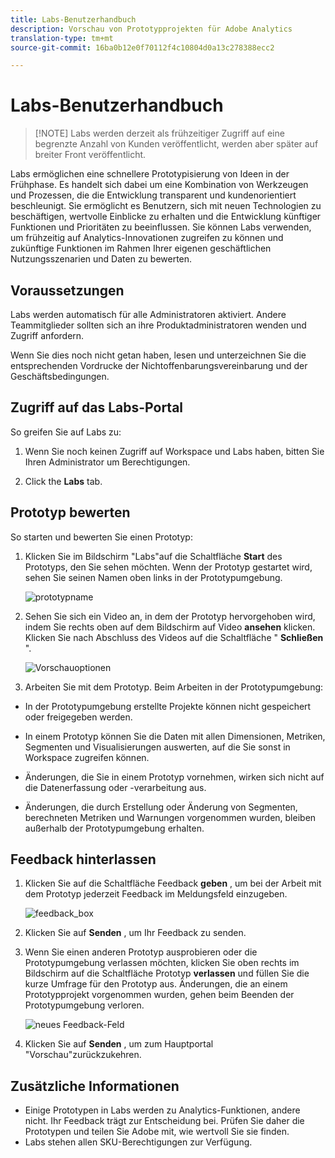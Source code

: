 ```yaml
---
title: Labs-Benutzerhandbuch
description: Vorschau von Prototypprojekten für Adobe Analytics
translation-type: tm+mt
source-git-commit: 16ba0b12e0f70112f4c10804d0a13c278388ecc2

---
```




# Labs-Benutzerhandbuch

>[!NOTE] Labs werden derzeit als frühzeitiger Zugriff auf eine begrenzte Anzahl von Kunden veröffentlicht, werden aber später auf breiter Front veröffentlicht.

Labs ermöglichen eine schnellere Prototypisierung von Ideen in der Frühphase. Es handelt sich dabei um eine Kombination von Werkzeugen und Prozessen, die die Entwicklung transparent und kundenorientiert beschleunigt. Sie ermöglicht es Benutzern, sich mit neuen Technologien zu beschäftigen, wertvolle Einblicke zu erhalten und die Entwicklung künftiger Funktionen und Prioritäten zu beeinflussen. Sie können Labs verwenden, um frühzeitig auf Analytics-Innovationen zugreifen zu können und zukünftige Funktionen im Rahmen Ihrer eigenen geschäftlichen Nutzungsszenarien und Daten zu bewerten.

## Voraussetzungen

Labs werden automatisch für alle Administratoren aktiviert. Andere Teammitglieder sollten sich an ihre Produktadministratoren wenden und Zugriff anfordern.

Wenn Sie dies noch nicht getan haben, lesen und unterzeichnen Sie die entsprechenden Vordrucke der Nichtoffenbarungsvereinbarung und der Geschäftsbedingungen.

## Zugriff auf das Labs-Portal

So greifen Sie auf Labs zu:

1. Wenn Sie noch keinen Zugriff auf Workspace und Labs haben, bitten Sie Ihren Administrator um Berechtigungen.

1. Click the **Labs** tab.

## Prototyp bewerten

So starten und bewerten Sie einen Prototyp:

1. Klicken Sie im Bildschirm "Labs"auf die Schaltfläche **Start** des Prototyps, den Sie sehen möchten. Wenn der Prototyp gestartet wird, sehen Sie seinen Namen oben links in der Prototypumgebung.

   ![prototypname](https://user-images.githubusercontent.com/29133525/58670566-c03b6c00-82fc-11e9-8b29-ee34260c4024.png)

1. Sehen Sie sich ein Video an, in dem der Prototyp hervorgehoben wird, indem Sie rechts oben auf dem Bildschirm auf Video **ansehen** klicken. Klicken Sie nach Abschluss des Videos auf die Schaltfläche " **Schließen** ".

   ![Vorschauoptionen](https://user-images.githubusercontent.com/29133525/58670261-a2213c00-82fb-11e9-88db-cc839c98fdab.png)

1. Arbeiten Sie mit dem Prototyp. Beim Arbeiten in der Prototypumgebung:

* In der Prototypumgebung erstellte Projekte können nicht gespeichert oder freigegeben werden.

* In einem Prototyp können Sie die Daten mit allen Dimensionen, Metriken, Segmenten und Visualisierungen auswerten, auf die Sie sonst in Workspace zugreifen können.

* Änderungen, die Sie in einem Prototyp vornehmen, wirken sich nicht auf die Datenerfassung oder -verarbeitung aus.

* Änderungen, die durch Erstellung oder Änderung von Segmenten, berechneten Metriken und Warnungen vorgenommen wurden, bleiben außerhalb der Prototypumgebung erhalten.

## Feedback hinterlassen

1. Klicken Sie auf die Schaltfläche Feedback **geben** , um bei der Arbeit mit dem Prototyp jederzeit Feedback im Meldungsfeld einzugeben.

   ![feedback_box](https://user-images.githubusercontent.com/29133525/58670344-f0363f80-82fb-11e9-8824-ec2b41f7187a.png)

1. Klicken Sie auf **Senden** , um Ihr Feedback zu senden.

1. Wenn Sie einen anderen Prototyp ausprobieren oder die Prototypumgebung verlassen möchten, klicken Sie oben rechts im Bildschirm auf die Schaltfläche Prototyp **verlassen** und füllen Sie die kurze Umfrage für den Prototyp aus. Änderungen, die an einem Prototypprojekt vorgenommen wurden, gehen beim Beenden der Prototypumgebung verloren.

   ![neues Feedback-Feld](https://git.corp.adobe.com/storage/user/26539/files/d067e300-a95e-11e9-9208-74339dafe75e)

1. Klicken Sie auf **Senden** , um zum Hauptportal "Vorschau"zurückzukehren.

## Zusätzliche Informationen

* Einige Prototypen in Labs werden zu Analytics-Funktionen, andere nicht. Ihr Feedback trägt zur Entscheidung bei. Prüfen Sie daher die Prototypen und teilen Sie Adobe mit, wie wertvoll Sie sie finden.
* Labs stehen allen SKU-Berechtigungen zur Verfügung.
